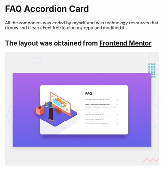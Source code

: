 # FAQ Accordion Card
All the component was coded by myself and with technology resources that i know and i learn. Feel free to clon my repo and modified it.

## The layout was obtained from [Frontend Mentor](https://www.frontendmentor.io)
![Design preview for the FAQ Accordion Card](./design/desktop-preview.jpg)


